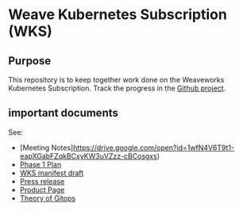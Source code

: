 # Weave Kubernetes Subscription (WKS)

## Purpose
This repository is to keep together work done on the Weaveworks Kubernetes Subscription. Track the progress in the [Github project](https://github.com/weaveworks/wks/projects/1).

## important documents
See:
- [Meeting Notes]https://drive.google.com/open?id=1wfN4V6T9t1-eapXGabFZqkBCxyKW3uVZzz-cBCosgxs)
- [Phase 1 Plan](https://docs.google.com/document/d/1q3y0jDrzNKpTxPUi5JYf8vaPDTLV9_Ur65lxZFElDSo/edit)
- [WKS manifest draft](https://docs.google.com/document/d/1WtIE11RC-6f4mhp2Krsf1AsNCNEHcSuEQNp12nV0mDU/edit#)
- [Press release](https://www.weave.works/press/releases/weaveworks-launches-enterprise-gitops-services/)
- [Product Page](https://www.weave.works/product/enterprise-kubernetes-support/)
- [Theory of Gitops](https://docs.google.com/document/d/1Y8kr3gROHUnFuGR3h4adjwWH6E3ttGHIYwVuWWVv2VE/edit)
